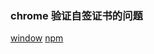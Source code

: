 ### chrome 验证自签证书的问题

[window](https://www.cnblogs.com/passedbylove/p/12054364.html)
[npm](https://github.com/FiloSottile/mkcert)